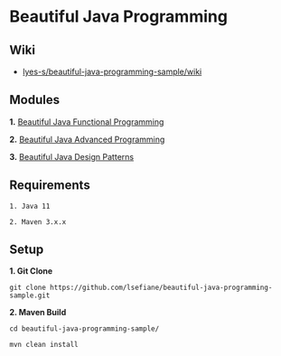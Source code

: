 # Beautiful Java Programming

## Wiki

* [lyes-s/beautiful-java-programming-sample/wiki](https://github.com/lyes-s/beautiful-java-programming-sample/wiki)

## Modules

**1.** [Beautiful Java Functional Programming](https://github.com/lsefiane/beautiful-java-programming-sample/tree/master/beautiful-java-functional-programming-sample)

**2.** [Beautiful Java Advanced Programming](https://github.com/lsefiane/beautiful-java-programming-sample/tree/master/beautiful-java-advanced-programming-sample)

**3.** [Beautiful Java Design Patterns](https://github.com/lsefiane/beautiful-java-programming-sample/tree/master/java-design-patterns-sample)

## Requirements

```
1. Java 11

2. Maven 3.x.x
``````

## Setup

**1. Git Clone**

```
git clone https://github.com/lsefiane/beautiful-java-programming-sample.git
``````

**2. Maven Build**

```
cd beautiful-java-programming-sample/

mvn clean install
``````

